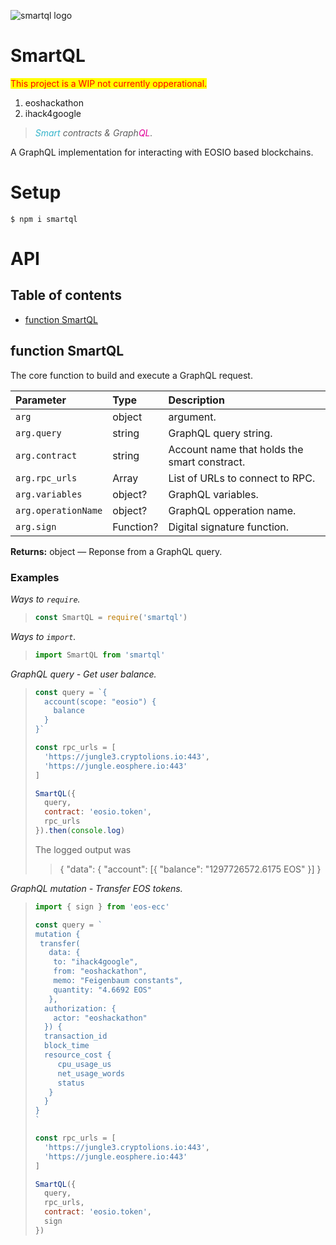 ![smartql logo](https://raw.githubusercontent.com/pur3miish/smartql/main/static/smartql.svg)

# SmartQL

<span style="color:red;background:yellow">This project is a WIP not currently opperational.</span>

1. eoshackathon
2. ihack4google

> _<span style="color:#34b4cb">Smart</span> contracts & Graph<span style="color:#e10098">QL</span>._

A GraphQL implementation for interacting with EOSIO based blockchains.

# Setup

```shell
$ npm i smartql
```

# API

## Table of contents

- [function SmartQL](#function-smartql)

## function SmartQL

The core function to build and execute a GraphQL request.

| Parameter | Type | Description |
| :-- | :-- | :-- |
| `arg` | object | argument. |
| `arg.query` | string | GraphQL query string. |
| `arg.contract` | string | Account name that holds the smart constract. |
| `arg.rpc_urls` | Array<string> | List of URLs to connect to RPC. |
| `arg.variables` | object? | GraphQL variables. |
| `arg.operationName` | object? | GraphQL opperation name. |
| `arg.sign` | Function? | Digital signature function. |

**Returns:** object — Reponse from a GraphQL query.

### Examples

_Ways to `require`._

> ```js
> const SmartQL = require('smartql')
> ```

_Ways to `import`._

> ```js
> import SmartQL from 'smartql'
> ```

_GraphQL query - Get user balance._

> ```js
> const query = `{
>   account(scope: "eosio") {
>     balance
>   }
> }`
>
> const rpc_urls = [
>   'https://jungle3.cryptolions.io:443',
>   'https://jungle.eosphere.io:443'
> ]
>
> SmartQL({
>   query,
>   contract: 'eosio.token',
>   rpc_urls
> }).then(console.log)
> ```
>
> The logged output was
>
> > { "data": { "account": \[{ "balance": "1297726572.6175 EOS" }] }

_GraphQL mutation - Transfer EOS tokens._

> ```js
> import { sign } from 'eos-ecc'
>
> const query = `
> mutation {
>  transfer(
>    data: {
>     to: "ihack4google",
>     from: "eoshackathon",
>     memo: "Feigenbaum constants",
>     quantity: "4.6692 EOS"
>    },
>   authorization: {
>     actor: "eoshackathon"
>   }) {
>   transaction_id
>   block_time
>   resource_cost {
>      cpu_usage_us
>      net_usage_words
>      status
>    }
>   }
> }
> `
>
> const rpc_urls = [
>   'https://jungle3.cryptolions.io:443',
>   'https://jungle.eosphere.io:443'
> ]
>
> SmartQL({
>   query,
>   rpc_urls,
>   contract: 'eosio.token',
>   sign
> })
> ```
